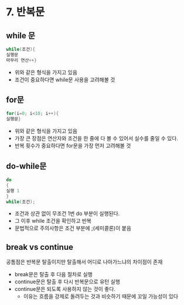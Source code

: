 # 7. 반복문

## while 문

```c
while(조건){
실행문
마무리 연산++}

```

- 위와 같은 형식을 가지고 있음
- 조건이 중요하다면 while문 사용을 고려해볼 것

## for문

```c
for(i=0; i<10; i++){
실행문}
```

- 위와 같은 형식을 가지고 있음
- 가장 큰 장점은 연산자와 조건을 한 줄에 다 볼 수 있어서 실수를 줄일 수 있다.
- 반복 횟수가 중요하다면 for문을 가장 먼저 고려해볼 것

## do-while문

```c
do
{
실행 1
}
while(조건);

```

- 조건과 상관 없이 무조건 1번 do 부분이 실행된다.
- 그 이후 while 조건을 확인하고 반복
- 문법적으로 주의사항은 조건 부분에 ;(세미콜론)이 붙음

## break vs continue

공톰점은 반복문 탈출이지만 탈출해서 어디로 나아가느냐의 차이점이 존재

- break문은 탈출 후 다음 절차로 실행
- continue문은 탈출 후 다시 반복문으로 유턴 실행
- continue문은 되도록 사용하지 않는 것이 좋다.
    - 이유는 흐름을 강제로 돌려두는 것과 비슷하기 때문에 꼬일 가능성이 있다